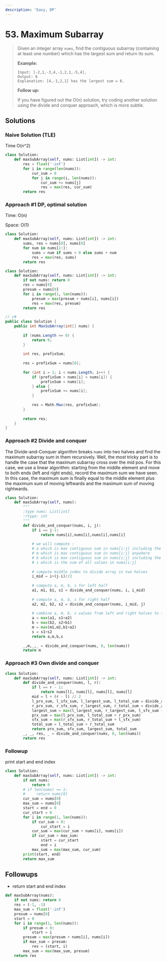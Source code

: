 ```yaml
---
description: 'Easy, DP'
---
```


# 53. Maximum Subarray

> Given an integer array `nums`, find the contiguous subarray \(containing at least one number\) which has the largest sum and return its sum.
>
> **Example:**
>
> ```text
> Input: [-2,1,-3,4,-1,2,1,-5,4],
> Output: 6
> Explanation: [4,-1,2,1] has the largest sum = 6.
> ```
>
> **Follow up:**
>
> If you have figured out the O\(_n_\) solution, try coding another solution using the divide and conquer approach, which is more subtle.

## Solutions

### Naive Solution \(TLE\)

Time O\(n^2\)

```python
class Solution:
    def maxSubArray(self, nums: List[int]) -> int:
        res = float('-inf')
        for i in range(len(nums)):
            cur_sum = 0
            for j in range(i, len(nums)):
                cur_sum += nums[j]
                res = max(res, cur_sum)
        return res
```

### Approach \#1 DP, optimal solution

Time: O\(n\)

Space: O\(1\)

```python
class Solution:
    def maxSubArray(self, nums: List[int]) -> int:
        sums, res = nums[0], nums[0]
        for num in nums[1:]:
            sums = num if sums < 0 else sums + num
            res = max(res, sums)
        return res
```

```python
class Solution:
    def maxSubArray(self, nums: List[int]) -> int:
        if not nums: return 0
        res = nums[0]
        presum = nums[0]
        for i in range(1, len(nums)):
            presum = max(presum + nums[i], nums[i])
            res = max(res, presum)
        return res
```

```csharp
// c#
public class Solution {
    public int MaxSubArray(int[] nums) {
        
        if (nums.Length == 0) {
            return 0;
        }
        
        int res, prefixSum;
        
        res = prefixSum = nums[0];
        
        for (int i = 1; i < nums.Length; i++) {
            if (prefixSum + nums[i] < nums[i]) {
                prefixSum = nums[i];
            } else {
                prefixSum += nums[i];
            }
            
            res = Math.Max(res, prefixSum);
        }
        
        return res;
    }
}
```

### Approach \#2 Divide and conquer

The Divide-and-Conquer algorithm breaks `nums` into two halves and find the maximum subarray sum in them recursively. Well, the most tricky part is to handle the case that the maximum subarray cross over the mid pos. For this case, we use a linear algorithm: starting from the middle element and move to both ends \(left and right ends\), record the maximum sum we have seen. In this case, the maximum sum is finally equal to the middle element plus the maximum sum of moving leftwards and the maximum sum of moving rightwards.

```python
class Solution:
    def maxSubArray(self, nums):
        """
        :type nums: List[int]
        :rtype: int
        """
        def divide_and_conquer(nums, i, j):
            if i == j-1:
                return nums[i],nums[i],nums[i],nums[i]
            
            # we will compute :
            # a which is max contiguous sum in nums[i:j] including the first value
            # m which is max contiguous sum in nums[i:j] anywhere 
            # b which is max contiguous sum in nums[i:j] including the last value
            # s which is the sum of all values in nums[i:j]
                
            # compute middle index to divide array in two halves
            i_mid = i+(j-i)//2
            
            # compute a, m, b, s for left half
            a1, m1, b1, s1 = divide_and_conquer(nums, i, i_mid)
            
            # compute a, m, b, s for right half
            a2, m2, b2, s2 = divide_and_conquer(nums, i_mid, j)
            
            # combine a, m, b, s values from left and right halves to form a, m, b, s for whole array (bottom up)
            a = max(a1, s1+a2)
            b = max(b2, s2+b1)
            m = max(m1,m2,b1+a2)
            s = s1+s2
            return a,m,b,s
                  
        _,m,_,_ = divide_and_conquer(nums, 0, len(nums))
        return m
```

### Approach \#3 Own divide and conquer

```python
class Solution:
    def maxSubArray(self, nums: List[int]) -> int:
        def divide_and_conquer(nums, l, r):
            if l == r - 1:
                return nums[l], nums[l], nums[l], nums[l]
            mid = l + (r - l) // 2
            l_prx_sum, l_sfx_sum, l_largest_sum, l_total_sum = divide_and_conquer(nums, l, mid)
            r_prx_sum, r_sfx_sum, r_largest_sum, r_total_sum = divide_and_conquer(nums, mid, r)
            largest_sum = max(l_largest_sum, r_largest_sum, l_sfx_sum + r_prx_sum)
            prx_sum = max(l_prx_sum, l_total_sum + r_prx_sum)
            sfx_sum = max(r_sfx_sum, r_total_sum + l_sfx_sum)
            total_sum = l_total_sum + r_total_sum
            return prx_sum, sfx_sum, largest_sum, total_sum 
        _, _, res, _ = divide_and_conquer(nums, 0, len(nums))
        return res
```

### Followup

print start and end index

```python
class Solution:
    def maxSubArray(self, nums: List[int]) -> int:
        if not nums:
            return 0
        # if len(nums) == 1:
        #     return nums[0]
        cur_sum = nums[0]
        max_sum = nums[0]
        start = end = 0
        cur_start = 0
        for i in range(1, len(nums)):
            if cur_sum < 0:
                cur_start = i
            cur_sum = max(cur_sum + nums[i], nums[i])
            if cur_sum > max_sum:
                start = cur_start
                end = i
            max_sum = max(max_sum, cur_sum)
        print(start, end)
        return max_sum
```

## Followups

* return start and end index

```python
def maxSubArray(nums):
    if not nums: return 0
    res = (-1, -1)
    max_sum = float('-inf')
    presum = nums[0]
    start = 0
    for i in range(1, len(nums)):
        if presum < 0:
            start = i
        presum = max(presum + nums[i], nums[i])
        if max_sum < presum:
            res = (start, i)
        max_sum = max(max_sum, presum)
    return res
```

